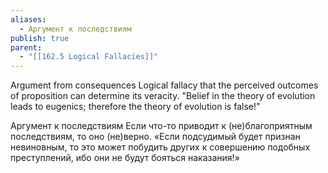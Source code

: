 ```yaml
---
aliases:
  - Аргумент к последствиям
publish: true
parent:
  - "[[162.5 Logical Fallacies]]"
---
```

Argument from consequences
Logical fallacy that the perceived outcomes of proposition can determine its veracity.
"Belief in the theory of evolution leads to eugenics; therefore the theory of evolution is false!"

Аргумент к последствиям
Если что-то приводит к (не)благоприятным последствиям, то оно (не)верно.
«Если подсудимый будет признан невиновным, то это может побудить других к совершению подобных преступлений, ибо они не будут бояться наказания!»